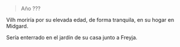 > Año ???

Vilh moriría por su elevada edad, de forma tranquila, en su hogar en Midgard.

Sería enterrado en el jardín de su casa junto a Freyja.
